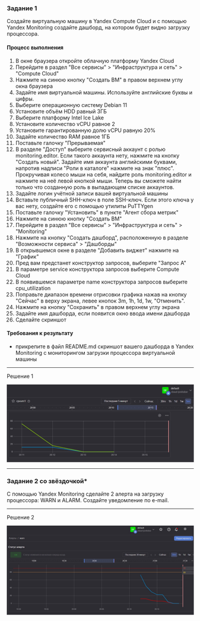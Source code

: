 ### Задание 1

Создайте виртуальную машину в Yandex Compute Cloud и с помощью Yandex Monitoring создайте дашборд, на котором будет видно загрузку процессора.

#### Процесс выполнения
1. В окне браузера откройте облачную платформу Yandex Cloud
2. Перейдите в раздел "Все сервисы" > "Инфраструктура и сеть" > "Compute Cloud"
3. Нажмите на синюю кнопку "Создать ВМ" в правом верхнем углу окна браузера
4. Задайте имя виртуальной машины. Используйте английские буквы и цифры.
5. Выберите операционную систему Debian 11
6. Установите объём HDD равный 3ГБ
7. Выберите платформу Intel Ice Lake
8. Установите количество vCPU равное 2
9. Установите гарантированную долю vCPU равную 20%
10. Задайте количество RAM равное 1ГБ
11. Поставьте галочку "Прерываемая"
12. В разделе "Доступ" выберите сервисный аккаунт с ролью monitoring.editor. Если такого аккаунта нету, нажмите на кнопку "Создать новый". Задайте имя аккаунта английскими буквами, напротив надписи "Роли в каталоге" нажмите на знак "плюс". Прокручивая колесо мыши на себя, найдите роль monitoring.editor и нажмите на неё левой кнопкой мыши. Теперь вы сможете найти только что созданную роль в выпадающем списке аккаунтов.
13. Задайте логин учётной записи вашей виртуальной машины
14. Вставьте публичный SHH-ключ в поле SSH-ключ. Если этого ключа у вас нету, создайте его с помощью утилиты PuTTYgen
15. Поставьте галочку "Установить" в пункте "Агент сбора метрик"
16. Нажмите на синюю кнопку "Создать ВМ"
17. Перейдите в раздел "Все сервисы" > "Инфраструктура и сеть" > "Monitoring"
18. Нажмите на кнопку "Создать дашборд", расположенную в разделе "Возможности сервиса" > "Дашборды"
19. В открывшемся окне в разделе "Добавить виджет" нажмите на "График"
20. Пред вам предстанет конструктор запросов, выберите "Запрос А"
21. В параметре service конструктора запросов выберите Compute Cloud
22. В появившемся параметре name конструктора запросов выберите cpu_utilization
23. Поправьте диапазон времени отрисовки графика нажав на кнопку "Сейчас" в верху экрана, левее кнопок 3m, 1h, 1d, 1w, "Отменить".
24. Нажмите на кнопку "Сохранить" в правом верхнем углу экрана
25. Задайте имя дашборда, если появится окно ввода имени дашборда
26. Сделайте скриншот

#### Требования к результату
* прикрепите в файл README.md скриншот вашего дашборда в Yandex Monitoring с мониторингом загрузки процессора виртуальной машины

---
Решение 1

![Screenshot](https://github.com/jonhespeto/git/blob/main/homeworks/img/9.01.jpg)

---
### Задание 2 со звёздочкой*
С помощью Yandex Monitoring сделайте 2 алерта на загрузку процессора: WARN и ALARM. Создайте уведомление по e-mail.

---
Решение 2

![Screenshot](https://github.com/jonhespeto/git/blob/main/homeworks/img/9.02.jpg)
